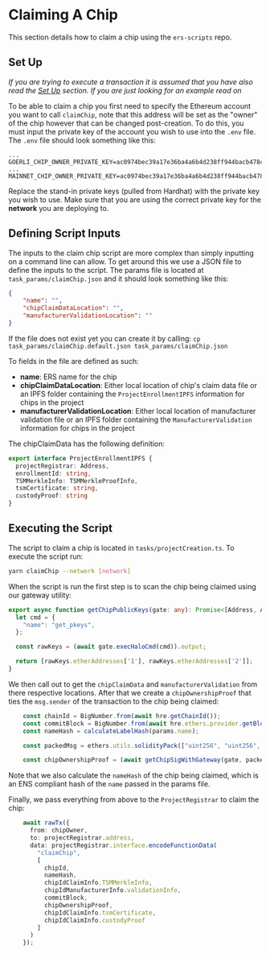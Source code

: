 # Claiming A Chip
This section details how to claim a chip using the `ers-scripts` repo.

## Set Up
_If you are trying to execute a transaction it is assumed that you have also read the [Set Up](setup.md) section. If you are just looking for an example read on_

To be able to claim a chip you first need to specify the Ethereum account you want to call `claimChip`, note that this address will be set as the "owner" of the chip however that can be changed post-creation. To do this, you must input the private key of the account you wish to use into the `.env` file. The `.env` file should look something like this:

```
...
GOERLI_CHIP_OWNER_PRIVATE_KEY=ac0974bec39a17e36ba4a6b4d238ff944bacb478cbed5efcae784d7bf4f2ff80
...
MAINNET_CHIP_OWNER_PRIVATE_KEY=ac0974bec39a17e36ba4a6b4d238ff944bacb478cbed5efcae784d7bf4f2ff80
```
Replace the stand-in private keys (pulled from Hardhat) with the private key you wish to use. Make sure that you are using the correct private key for the __network__ you are deploying to.

## Defining Script Inputs
The inputs to the claim chip script are more complex than simply inputting on a command line can allow. To get around this we use a JSON file to define the inputs to the script. The params file is located at `task_params/claimChip.json` and it should look something like this:
```json
{
    "name": "",
    "chipClaimDataLocation": "",
    "manufacturerValidationLocation": ""
}
```
If the file does not exist yet you can create it by calling:
`cp task_params/claimChip.default.json task_params/claimChip.json`

To fields in the file are defined as such:
- __name__: ERS name for the chip
- __chipClaimDataLocation__: Either local location of chip's claim data file or an IPFS folder containing the `ProjectEnrollmentIPFS` information for chips in the project
- __manufacturerValidationLocation__: Either local location of manufacturer validation file or an IPFS folder containing the `ManufacturerValidation` information for chips in the project

The chipClaimData has the following definition:
```typescript
export interface ProjectEnrollmentIPFS {
  projectRegistrar: Address,
  enrollmentId: string,
  TSMMerkleInfo: TSMMerkleProofInfo,
  tsmCertificate: string,
  custodyProof: string
}
```
## Executing the Script
The script to claim a chip is located in `tasks/projectCreation.ts`. To execute the script run:
```bash
yarn claimChip --network [network]
```

When the script is run the first step is to scan the chip being claimed using our gateway utility:
```typescript
export async function getChipPublicKeys(gate: any): Promise<[Address, Address]> {
  let cmd = {
    "name": "get_pkeys",
  };

  const rawKeys = (await gate.execHaloCmd(cmd)).output;

  return [rawKeys.etherAddresses['1'], rawKeys.etherAddresses['2']];
}
```
We then call out to get the `chipClaimData` and `manufacturerValidation` from there respective locations. After that we create a `chipOwnershipProof` that ties the `msg.sender` of the transaction to the chip being claimed:
```typescript
    const chainId = BigNumber.from(await hre.getChainId());
    const commitBlock = BigNumber.from(await hre.ethers.provider.getBlockNumber());
    const nameHash = calculateLabelHash(params.name);

    const packedMsg = ethers.utils.solidityPack(["uint256", "uint256", "bytes32", "address"], [chainId,commitBlock, nameHash, chipOwner]);

    const chipOwnershipProof = (await getChipSigWithGateway(gate, packedMsg)).signature.ether;
```
Note that we also calculate the `nameHash` of the chip being claimed, which is an ENS compliant hash of the `name` passed in the params file.

Finally, we pass everything from above to the `ProjectRegistrar` to claim the chip:
```typescript
    await rawTx({
      from: chipOwner,
      to: projectRegistrar.address,
      data: projectRegistrar.interface.encodeFunctionData(
        "claimChip",
        [
          chipId,
          nameHash,
          chipIdClaimInfo.TSMMerkleInfo,
          chipIdManufacturerInfo.validationInfo,
          commitBlock,
          chipOwnershipProof,
          chipIdClaimInfo.tsmCertificate,
          chipIdClaimInfo.custodyProof
        ]
      )
    });
```
